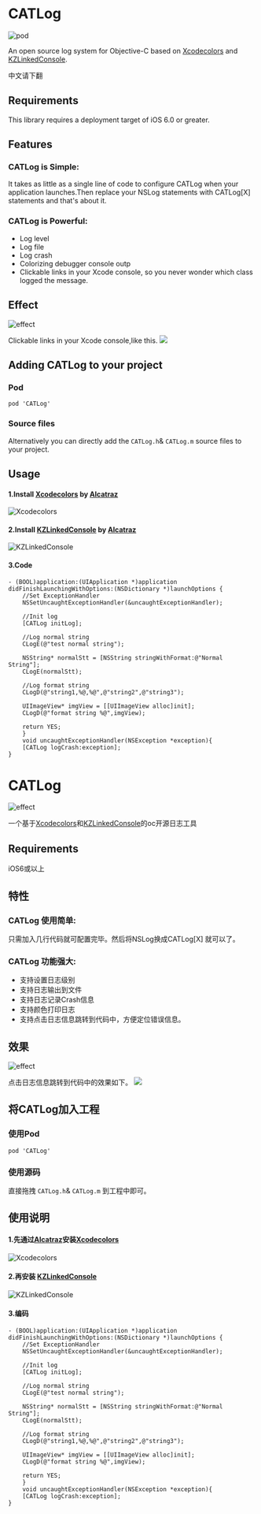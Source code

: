 # CATLog
![pod](https://github.com/CatchZeng/CATLog/blob/master/pod.png)

An open source log system for Objective-C based on [Xcodecolors](https://github.com/robbiehanson/XcodeColors) and [KZLinkedConsole](https://github.com/krzysztofzablocki/KZLinkedConsole).

中文请下翻

## Requirements
This library requires a deployment target of iOS 6.0 or greater.

## Features

### CATLog is Simple:

It takes as little as a single line of code to configure CATLog when your application launches.Then replace your NSLog statements with CATLog[X] statements and that's about it.

### CATLog is Powerful:
- Log level
- Log file
- Log crash
- Colorizing debugger console outp 
- Clickable links in your Xcode console, so you never wonder which class logged the message.

## Effect 
![effect](https://github.com/CatchZeng/CATLog/blob/master/color.jpg)

Clickable links in your Xcode console,like this.
![](https://github.com/krzysztofzablocki/KZLinkedConsole/raw/master/logs.gif?raw=true)

## Adding CATLog to your project

### Pod

`pod 'CATLog'`

### Source files

Alternatively you can directly add the `CATLog.h`& `CATLog.m`  source files to your project.

## Usage

#### 1.Install [Xcodecolors](https://github.com/robbiehanson/XcodeColors) by [Alcatraz](https://github.com/alcatraz/Alcatraz)

![Xcodecolors](https://github.com/CatchZeng/CATLog/blob/master/xcodecolors.jpg)

#### 2.Install [KZLinkedConsole](https://github.com/krzysztofzablocki/KZLinkedConsole) by [Alcatraz](https://github.com/alcatraz/Alcatraz)

![KZLinkedConsole](https://github.com/CatchZeng/CATLog/blob/master/kzlinkedconsole.jpg)

#### 3.Code

    - (BOOL)application:(UIApplication *)application didFinishLaunchingWithOptions:(NSDictionary *)launchOptions {
	    //Set ExceptionHandler
	    NSSetUncaughtExceptionHandler(&uncaughtExceptionHandler);
	    
	    //Init log
	    [CATLog initLog];
	    
	    //Log normal string
	    CLogE(@"test normal string");
	    
	    NSString* normalStt = [NSString stringWithFormat:@"Normal String"];
	    CLogE(normalStt);
	    
	    //Log format string
	    CLogD(@"string1,%@,%@",@"string2",@"string3");
	    
	    UIImageView* imgView = [[UIImageView alloc]init];
	    CLogD(@"format string %@",imgView);
	    
	    return YES;
	    }
	    void uncaughtExceptionHandler(NSException *exception){
	    [CATLog logCrash:exception];
	}
	

# CATLog
![effect](https://github.com/CatchZeng/CATLog/blob/master/pod.png)

一个基于[Xcodecolors](https://github.com/robbiehanson/XcodeColors)和[KZLinkedConsole](https://github.com/krzysztofzablocki/KZLinkedConsole)的oc开源日志工具

## Requirements
iOS6或以上

## 特性

### CATLog 使用简单:
只需加入几行代码就可配置完毕。然后将NSLog换成CATLog[X] 就可以了。

### CATLog 功能强大:
- 支持设置日志级别
- 支持日志输出到文件
- 支持日志记录Crash信息
- 支持颜色打印日志
- 支持点击日志信息跳转到代码中，方便定位错误信息。

## 效果 
![effect](https://github.com/CatchZeng/CATLog/blob/master/color.jpg)

点击日志信息跳转到代码中的效果如下。
![](https://github.com/krzysztofzablocki/KZLinkedConsole/raw/master/logs.gif?raw=true)

## 将CATLog加入工程

### 使用Pod

`pod 'CATLog'`

### 使用源码

直接拖拽 `CATLog.h`& `CATLog.m` 到工程中即可。

## 使用说明

#### 1.先通过[Alcatraz](https://github.com/alcatraz/Alcatraz)安装[Xcodecolors](https://github.com/robbiehanson/XcodeColors) 
![Xcodecolors](https://github.com/CatchZeng/CATLog/blob/master/xcodecolors.jpg)

#### 2.再安装 [KZLinkedConsole](https://github.com/krzysztofzablocki/KZLinkedConsole)
![KZLinkedConsole](https://github.com/CatchZeng/CATLog/blob/master/kzlinkedconsole.jpg)

#### 3.编码

    - (BOOL)application:(UIApplication *)application didFinishLaunchingWithOptions:(NSDictionary *)launchOptions {
	    //Set ExceptionHandler
	    NSSetUncaughtExceptionHandler(&uncaughtExceptionHandler);
	    
	    //Init log
	    [CATLog initLog];
	    
	    //Log normal string
	    CLogE(@"test normal string");
	    
	    NSString* normalStt = [NSString stringWithFormat:@"Normal String"];
	    CLogE(normalStt);
	    
	    //Log format string
	    CLogD(@"string1,%@,%@",@"string2",@"string3");
	    
	    UIImageView* imgView = [[UIImageView alloc]init];
	    CLogD(@"format string %@",imgView);
	    
	    return YES;
	    }
	    void uncaughtExceptionHandler(NSException *exception){
	    [CATLog logCrash:exception];
	}
	
